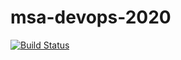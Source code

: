 # msa-devops-2020
[![Build Status](https://dev.azure.com/msa-devops-joy/msa-devops-2020/_apis/build/status/joyhumin.msa-devops-2020?branchName=master)](https://dev.azure.com/msa-devops-joy/msa-devops-2020/_build/latest?definitionId=1&branchName=master)
